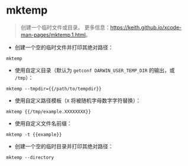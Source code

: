 # mktemp

> 创建一个临时文件或目录。
> 更多信息：<https://keith.github.io/xcode-man-pages/mktemp.1.html>。

- 创建一个空的临时文件并打印其绝对路径：

`mktemp`

- 使用自定义目录（默认为 `getconf DARWIN_USER_TEMP_DIR` 的输出，或 `/tmp`）：

`mktemp --tmpdir={{/path/to/tempdir}}`

- 使用自定义路径模板（`X` 将被随机字母数字字符替换）：

`mktemp {{/tmp/example.XXXXXXXX}}`

- 使用自定义文件名前缀：

`mktemp -t {{example}}`

- 创建一个空的临时目录并打印其绝对路径：

`mktemp --directory`